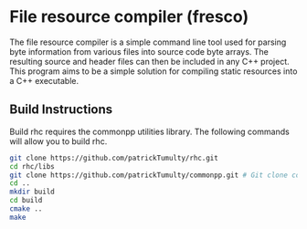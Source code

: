 # File resource compiler (fresco)

The file resource compiler is a simple command line tool used for parsing byte information from
various files into source code byte arrays. The resulting source and header files can then be included
in any C++ project. This program aims to be a simple solution for compiling static resources into a C++ executable.

## Build Instructions 

Build rhc requires the commonpp utilities library. The following commands will allow you to build rhc. 

```bash
git clone https://github.com/patrickTumulty/rhc.git
cd rhc/libs
git clone https://github.com/patrickTumulty/commonpp.git # Git clone commonpp utilities library 
cd ..
mkdir build
cd build
cmake ..
make
```
